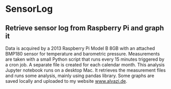 # SensorLog
## Retrieve sensor log from Raspberry Pi and graph it
Data is acquired by a 2013 Raspberry Pi Model B 8GB with an attached BMP180 sensor for temperature and barometric pressure.
Measurements are taken with a small Python script that runs every 15 minutes triggered by a cron job. A separate file is created for each calendar month.
This analysis Jupyter notebook runs on a desktop Mac. It retrieves the measurement files and runs some analysis, mainly using pandas library.
Some graphs are saved locally and uploaded to my website www.alvazi.de.
